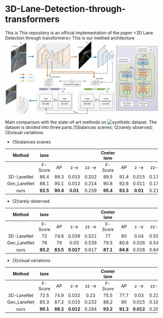 # 3D-Lane-Detection-through-transformers
This is This repository is an official implementation of the paper &lt;3D Lane Detection through transformers>
This is our methed architecture
![ous model](https://github.com/LiShengG/3D-Lane-Detection-through-transformers/blob/main/model.png)

Main comparison with the state-of-art methods on ![synthetic dataset](https://github.com/yuliangguo/Pytorch_Generalized_3D_Lane_Detection).
The dataset is divided into three parts.(1)balances scenes; (2)rarely observed; (3)visual variations

- (1)balances scenes

| Method      | lane    |      |       |       |  Cneter lane |      |       |       |
|:-----------:|:-------:|:----:|:-----:|:-----:|:------------:|:----:|:-----:|:-----:|
|             | F-Score | AP   | z-e   | zz -e | F-Score      | AP   | z -e  | zz-e  |
| 3D-LaneNet  | 86.4    | 89.3 | 0.015 | 0.202 | 89.5         | 91.4 | 0.015 | 0.179 |
| Gen_LaneNet | 88.1    | 90.1 | 0.012 | 0.214 | 90.8         | 92.6 | 0.011 | 0.176 |
| ours        | **92.5** | **90.4** | **0.01**  | 0.239 | **95.4**  | **93.3** | **0.01**  | 0.219 |

- (2)rarely observed

| Method      | lane    |      |       |       |  Cneter lane |      |       |       |
|:-----------:|:-------:|:----:|:-----:|:-----:|:------------:|:----:|:-----:|:-----:|
|             | F-Score | AP   | z-e   | zz -e | F-Score      | AP   | z -e  | zz-e  |
| 3D-LaneNet  | 72      | 74.6 | 0.039 | 0.521 | 77           | 80   | 0.04  | 0.557 |
| Gen_LaneNet | 78      | 79   | 0.03  | 0.539 | 79.5         | 80.6 | 0.026 | 0.547 |
| ours        | **85.2** | **83.5** | **0.027**| 0.617 | **87.1** | **84.8** | 0.028 | 0.648 |

- (3)visual variations

| Method      | lane    |      |       |       |  Cneter lane |      |       |       |
|:-----------:|:-------:|:----:|:-----:|:-----:|:------------:|:----:|:-----:|:-----:|
|             | F-Score | AP   | z-e   | zz -e | F-Score      | AP   | z -e  | zz-e  |
| 3D-LaneNet  | 72.5    | 74.9 | 0.032 | 0.23  | 75.5         | 77.7 | 0.03  | 0.227 |
| Gen_LaneNet | 85.3    | 87.2 | 0.015 | 0.232 | 88.2         | 90   | 0.015 | 0.187 |
| ours        | **90.1**|**88.2**| **0.012**| 0.284 | **93.2** | **91.3** | **0.012** | 0.263 |

